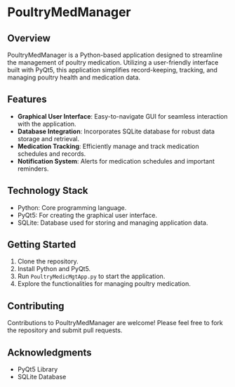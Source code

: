 # PoultryMedManager

## Overview
PoultryMedManager is a Python-based application designed to streamline the management of poultry medication. 
Utilizing a user-friendly interface built with PyQt5, this application simplifies record-keeping, tracking, and managing poultry health and medication data.

## Features
- **Graphical User Interface**: Easy-to-navigate GUI for seamless interaction with the application.
- **Database Integration**: Incorporates SQLite database for robust data storage and retrieval.
- **Medication Tracking**: Efficiently manage and track medication schedules and records.
- **Notification System**: Alerts for medication schedules and important reminders.

## Technology Stack
- Python: Core programming language.
- PyQt5: For creating the graphical user interface.
- SQLite: Database used for storing and managing application data.

## Getting Started
1. Clone the repository.
2. Install Python and PyQt5.
3. Run `PoultryMedicMgtApp.py` to start the application.
4. Explore the functionalities for managing poultry medication.

## Contributing
Contributions to PoultryMedManager are welcome! Please feel free to fork the repository and submit pull requests.

## Acknowledgments
- PyQt5 Library
- SQLite Database
